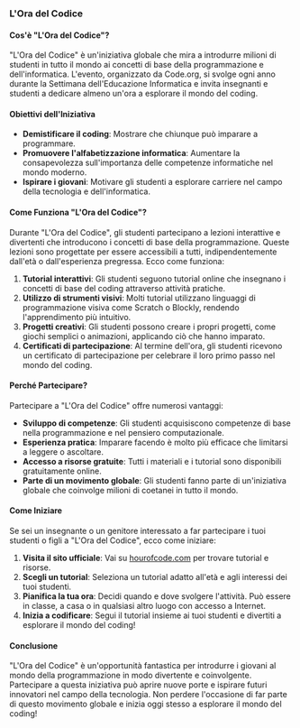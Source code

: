 ### L'Ora del Codice

#### Cos'è "L'Ora del Codice"?

"L'Ora del Codice" è un'iniziativa globale che mira a introdurre milioni di studenti in tutto il mondo ai concetti di base della programmazione e dell'informatica. L'evento, organizzato da Code.org, si svolge ogni anno durante la Settimana dell'Educazione Informatica e invita insegnanti e studenti a dedicare almeno un'ora a esplorare il mondo del coding.

#### Obiettivi dell'Iniziativa

- **Demistificare il coding**: Mostrare che chiunque può imparare a programmare.
- **Promuovere l'alfabetizzazione informatica**: Aumentare la consapevolezza sull'importanza delle competenze informatiche nel mondo moderno.
- **Ispirare i giovani**: Motivare gli studenti a esplorare carriere nel campo della tecnologia e dell'informatica.

#### Come Funziona "L'Ora del Codice"?

Durante "L'Ora del Codice", gli studenti partecipano a lezioni interattive e divertenti che introducono i concetti di base della programmazione. Queste lezioni sono progettate per essere accessibili a tutti, indipendentemente dall'età o dall'esperienza pregressa. Ecco come funziona:

1. **Tutorial interattivi**: Gli studenti seguono tutorial online che insegnano i concetti di base del coding attraverso attività pratiche.
2. **Utilizzo di strumenti visivi**: Molti tutorial utilizzano linguaggi di programmazione visiva come Scratch o Blockly, rendendo l'apprendimento più intuitivo.
3. **Progetti creativi**: Gli studenti possono creare i propri progetti, come giochi semplici o animazioni, applicando ciò che hanno imparato.
4. **Certificati di partecipazione**: Al termine dell'ora, gli studenti ricevono un certificato di partecipazione per celebrare il loro primo passo nel mondo del coding.

#### Perché Partecipare?

Partecipare a "L'Ora del Codice" offre numerosi vantaggi:

- **Sviluppo di competenze**: Gli studenti acquisiscono competenze di base nella programmazione e nel pensiero computazionale.
- **Esperienza pratica**: Imparare facendo è molto più efficace che limitarsi a leggere o ascoltare.
- **Accesso a risorse gratuite**: Tutti i materiali e i tutorial sono disponibili gratuitamente online.
- **Parte di un movimento globale**: Gli studenti fanno parte di un'iniziativa globale che coinvolge milioni di coetanei in tutto il mondo.

#### Come Iniziare

Se sei un insegnante o un genitore interessato a far partecipare i tuoi studenti o figli a "L'Ora del Codice", ecco come iniziare:

1. **Visita il sito ufficiale**: Vai su [hourofcode.com](https://hourofcode.com) per trovare tutorial e risorse.
2. **Scegli un tutorial**: Seleziona un tutorial adatto all'età e agli interessi dei tuoi studenti.
3. **Pianifica la tua ora**: Decidi quando e dove svolgere l'attività. Può essere in classe, a casa o in qualsiasi altro luogo con accesso a Internet.
4. **Inizia a codificare**: Segui il tutorial insieme ai tuoi studenti e divertiti a esplorare il mondo del coding!

#### Conclusione

"L'Ora del Codice" è un'opportunità fantastica per introdurre i giovani al mondo della programmazione in modo divertente e coinvolgente. Partecipare a questa iniziativa può aprire nuove porte e ispirare futuri innovatori nel campo della tecnologia. Non perdere l'occasione di far parte di questo movimento globale e inizia oggi stesso a esplorare il mondo del coding!